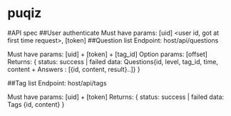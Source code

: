 puqiz
=====

#API spec
##User authenticate
  Must have params: [uid] <user id, got at first time request>, [token] <user token>
##Question list
  Endpoint:
    host/api/questions

  Must have params: [uid] + [token] + [tag_id]
  Option params: [offset]
  Returns:
    {
      status: success | failed
      data:
        Questions{id, level, tag_id, time, content + Answers : [{id, content, result}..]}
    }

##Tag list
  Endpoint:
    host/api/tags

  Must have params: [uid] + [token]
  Returns:
    {
      status: success | failed
      data:
        Tags {id, content}
    }
